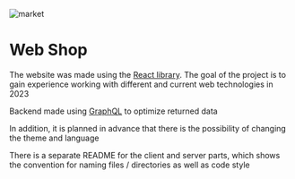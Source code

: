 ![market](https://github.com/Demon-hash/Project/assets/61636183/32583c3d-5223-4b78-8f30-3604b4e87fcb)

# Web Shop
The website was made using the [React library](https://react.dev/). The goal of the project is to gain experience working with different and current web technologies in 2023

Backend made using [GraphQL](https://graphql.org/) to optimize returned data

In addition, it is planned in advance that there is the possibility of changing the theme and language

There is a separate README for the client and server parts, which shows the convention for naming files / directories as well as code style
